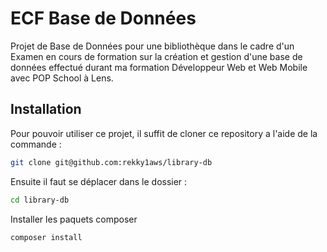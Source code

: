# ECF Base de Données

Projet de Base de Données pour une bibliothèque dans le cadre d'un Examen en cours de formation sur la création et gestion d'une base de données effectué durant ma formation Développeur Web et Web Mobile avec POP School à Lens.

## Installation
Pour pouvoir utiliser ce projet, il suffit de cloner ce repository a l'aide de la commande :
```bash
git clone git@github.com:rekky1aws/library-db
```

Ensuite il faut se déplacer dans le dossier :
```bash
cd library-db
```

Installer les paquets composer
```bash
composer install
```